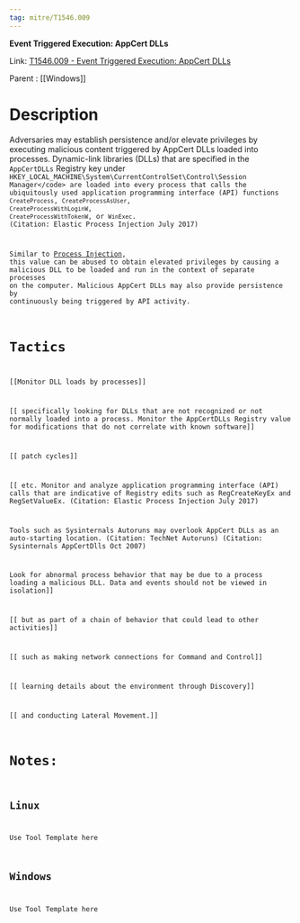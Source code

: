 ```yaml
---
tag: mitre/T1546.009
---
```


**Event Triggered Execution: AppCert DLLs**

Link: [T1546.009 - Event Triggered Execution: AppCert DLLs](https://attack.mitre.org/techniques/T1546/009)

Parent : [[Windows]]


# Description

Adversaries may establish persistence and/or elevate privileges by executing malicious content triggered by AppCert DLLs loaded into processes. Dynamic-link libraries (DLLs) that are specified in the <code>AppCertDLLs</code> Registry key under <code>HKEY_LOCAL_MACHINE\System\CurrentControlSet\Control\Session Manager\</code> are loaded into every process that calls the ubiquitously used application programming interface (API) functions <code>CreateProcess</code>, <code>CreateProcessAsUser</code>, <code>CreateProcessWithLoginW</code>, <code>CreateProcessWithTokenW</code>, or <code>WinExec</code>. (Citation: Elastic Process Injection July 2017)

Similar to [Process Injection](https://attack.mitre.org/techniques/T1055), this value can be abused to obtain elevated privileges by causing a malicious DLL to be loaded and run in the context of separate processes on the computer. Malicious AppCert DLLs may also provide persistence by continuously being triggered by API activity. 

# Tactics


[[Monitor DLL loads by processes]]

[[ specifically looking for DLLs that are not recognized or not normally loaded into a process. Monitor the AppCertDLLs Registry value for modifications that do not correlate with known software]]

[[ patch cycles]]

[[ etc. Monitor and analyze application programming interface (API) calls that are indicative of Registry edits such as RegCreateKeyEx and RegSetValueEx. (Citation: Elastic Process Injection July 2017) 

Tools such as Sysinternals Autoruns may overlook AppCert DLLs as an auto-starting location. (Citation: TechNet Autoruns) (Citation: Sysinternals AppCertDlls Oct 2007)

Look for abnormal process behavior that may be due to a process loading a malicious DLL. Data and events should not be viewed in isolation]]

[[ but as part of a chain of behavior that could lead to other activities]]

[[ such as making network connections for Command and Control]]

[[ learning details about the environment through Discovery]]

[[ and conducting Lateral Movement.]]


# Notes:

## Linux

Use Tool Template here

## Windows

Use Tool Template here